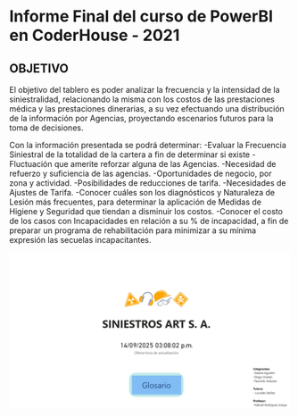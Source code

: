 # Informe Final del curso de PowerBI en CoderHouse - 2021

## OBJETIVO
El objetivo del tablero es poder analizar la frecuencia y la intensidad de la siniestralidad, relacionando la misma con los costos de las prestaciones médica y las prestaciones dinerarias, a su vez efectuando una distribución de la información por Agencias, proyectando escenarios futuros para la toma de decisiones.

Con la información presentada se podrá determinar:
-Evaluar la Frecuencia Siniestral de la totalidad de la cartera a fin de determinar si existe
-Fluctuación que amerite reforzar alguna de las Agencias.
-Necesidad de refuerzo y suficiencia de las agencias.
-Oportunidades de negocio, por zona y actividad.
-Posibilidades de reducciones de tarifa.
-Necesidades de Ajustes de Tarifa.
-Conocer cuáles son los diagnósticos y Naturaleza de Lesión más frecuentes, para determinar la aplicación de Medidas de Higiene y Seguridad que tiendan a disminuir los costos.
-Conocer el costo de los casos con Incapacidades en relación a su % de incapacidad, a fin de preparar un programa de rehabilitación para minimizar a su mínima expresión las secuelas incapacitantes.

![alt text](image.png)